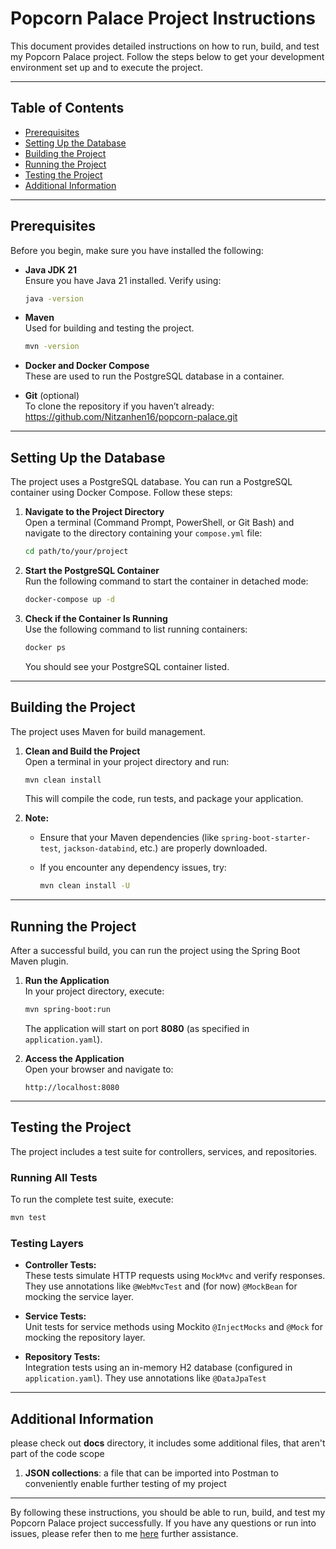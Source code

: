 # Popcorn Palace Project Instructions

This document provides detailed instructions on how to run, build, and test my Popcorn Palace project.
Follow the steps below to get your development environment set up and to execute the project.

---

## Table of Contents

- [Prerequisites](#prerequisites)
- [Setting Up the Database](#setting-up-the-database)
- [Building the Project](#building-the-project)
- [Running the Project](#running-the-project)
- [Testing the Project](#testing-the-project)
- [Additional Information](#additional-information)

---

## Prerequisites

Before you begin, make sure you have installed the following:

- **Java JDK 21**  
  Ensure you have Java 21 installed. Verify using:

  ```sh
  java -version
  ```

- **Maven**  
  Used for building and testing the project.

  ```sh
  mvn -version
  ```

- **Docker and Docker Compose**  
  These are used to run the PostgreSQL database in a container.

- **Git** (optional)  
  To clone the repository if you haven’t already: https://github.com/Nitzanhen16/popcorn-palace.git

---

## Setting Up the Database

The project uses a PostgreSQL database. You can run a PostgreSQL container using Docker Compose. Follow these steps:

1. **Navigate to the Project Directory**  
   Open a terminal (Command Prompt, PowerShell, or Git Bash) and navigate to the directory containing your `compose.yml` file:

   ```sh
   cd path/to/your/project
   ```

2. **Start the PostgreSQL Container**  
   Run the following command to start the container in detached mode:

   ```sh
   docker-compose up -d
   ```

3. **Check if the Container Is Running**  
   Use the following command to list running containers:

   ```sh
   docker ps
   ```

   You should see your PostgreSQL container listed.

---

## Building the Project

The project uses Maven for build management.

1. **Clean and Build the Project**  
   Open a terminal in your project directory and run:

   ```sh
   mvn clean install
   ```

   This will compile the code, run tests, and package your application.

2. **Note:**
    - Ensure that your Maven dependencies (like `spring-boot-starter-test`, `jackson-databind`, etc.) are properly downloaded.
    - If you encounter any dependency issues, try:

      ```sh
      mvn clean install -U
      ```

---

## Running the Project

After a successful build, you can run the project using the Spring Boot Maven plugin.

1. **Run the Application**  
   In your project directory, execute:

   ```sh
   mvn spring-boot:run
   ```

   The application will start on port **8080** (as specified in `application.yaml`).

2. **Access the Application**  
   Open your browser and navigate to:

   ```
   http://localhost:8080
   ```

---

## Testing the Project

The project includes a test suite for controllers, services, and repositories.

### Running All Tests

To run the complete test suite, execute:

```sh
mvn test
```

### Testing Layers

- **Controller Tests:**  
  These tests simulate HTTP requests using `MockMvc` and verify responses. They use annotations like `@WebMvcTest` and (for now) `@MockBean` for mocking the service layer.

- **Service Tests:**  
  Unit tests for service methods using Mockito `@InjectMocks` and `@Mock` for mocking the repository layer.

- **Repository Tests:**  
  Integration tests using an in-memory H2 database (configured in `application.yaml`). They use annotations like `@DataJpaTest`

---

## Additional Information
please check out **docs** directory, it includes some additional files, that aren't part of the code scope

1. **JSON collections**: a file that can be imported into Postman to conveniently enable further testing of my project


---

By following these instructions, you should be able to run, build, and test my Popcorn Palace project successfully.
If you have any questions or run into issues, please refer then to me [here](mailto:nitzan.hen96@gmail.com) further assistance.
